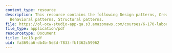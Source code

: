 ```yaml
---
content_type: resource
description: This resource contains the following Design patterns, Creational patterns,
  Behavioral patterns, Structural patterns.
file: https://ol-ocw-studio-app-qa.s3.amazonaws.com/courses/6-170-laboratory-in-software-engineering-fall-2005/fa369ca6db4b5e3d7833fbf362c59962_lec18.pdf
file_type: application/pdf
resourcetype: Document
title: lec18.pdf
uid: fa369ca6-db4b-5e3d-7833-fbf362c59962
---
```

